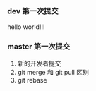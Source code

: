 
### dev 第一次提交
hello world!!!

### master 第一次提交
1. 新的开发者提交
2. git merge 和 git pull 区别
3. git rebase 


